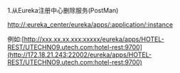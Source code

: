 1.从Eureka注册中心删除服务\(PostMan\)

[http://:eureka\_center/eureka/apps/:application/:instance](http://:eureka_center/eureka/apps/:application/:instance)

例如:[http://xxx.xx.xx.xxx:xxxxx/eureka/apps/HOTEL-REST/UTECHNO9.utech.com:hotel-rest:9700](http://172.18.21.243:22002/eureka/apps/HOTEL-REST/UTECHNO9.utech.com:hotel-rest:9700)

